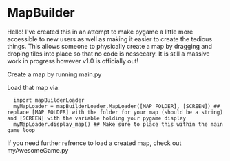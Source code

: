 # MapBuilder

Hello! I've created this in an attempt to make pygame a little more accessible to new users as well as making it easier to create the tedious things. This allows someone
to physically create a map by dragging and droping tiles into place so that no code is nessecary. It is still a massive work in progress however v1.0 is officially out!

Create a map by running main.py

Load that map via:
```
  import mapBuilderLoader
  myMapLoader = mapBuilderLoader.MapLoader([MAP FOLDER], [SCREEN]) ## replace [MAP FOLDER] with the folder for your map (should be a string) and [SCREEN] with the variable holding your pygame display
  myMapLoader.display_map() ## Make sure to place this within the main game loop
```  
If you need further refrence to load a created map, check out myAwesomeGame.py

